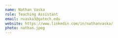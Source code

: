 ```yaml
---
name: Nathan Vaska
role: Teaching Assistant
email: nvaska3@gatech.edu
website: https://www.linkedin.com/in/nathanvaska/
photo: nathan.jpeg
---
```

